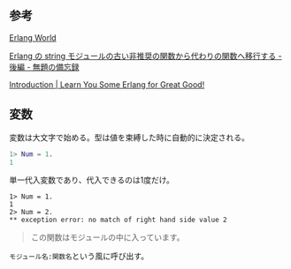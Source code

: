 ## 参考

[Erlang World](http://erlangworld.web.fc2.com/)

[Erlang の string モジュールの古い非推奨の関数から代わりの関数へ移行する - 後編 - 無題の備忘録](https://stacktrace.hatenablog.jp/entry/2019/10/15/200000)

[Introduction | Learn You Some Erlang for Great Good!](https://www.ymotongpoo.com/works/lyse-ja/index.html)

## 変数

変数は大文字で始める。型は値を束縛した時に自動的に決定される。

```erl
1> Num = 1.
1
```

単一代入変数であり、代入できるのは1度だけ。

```
1> Num = 1.
1
2> Num = 2.
** exception error: no match of right hand side value 2
```

> この関数はモジュールの中に入っています。

`モジュール名:関数名`という風に呼び出す。
